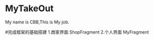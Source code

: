 # MyTakeOut
My name is CBB,This is My job.

#完成框架的基础搭建
    1.商家界面  ShopFragment
    2.个人界面  MyFragment
